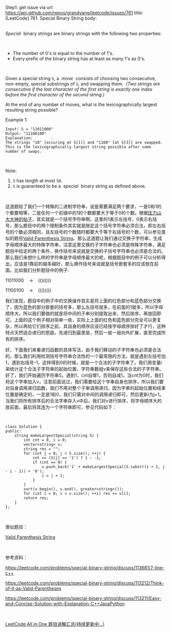 Step1: get issue via url: https://api.github.com/repos/grandyang/leetcode/issues/761 
 title:[LeetCode] 761. Special Binary String 
 body:  
  

_Special_  binary strings are binary strings with the following two properties:

 

  * The number of 0's is equal to the number of 1's.
  * Every prefix of the binary string has at least as many 1's as 0's.



 

Given a special string `S`, a  _move_  consists of choosing two consecutive, non-empty, special substrings of `S`, and swapping them.  _(Two strings are consecutive if the last character of the first string is exactly one index before the first character of the second string.)_

At the end of any number of moves, what is the lexicographically largest resulting string possible?

Example 1:
    
    
    Input: S = "11011000"
    Output: "11100100"
    Explanation:
    The strings "10" [occuring at S[1]] and "1100" [at S[3]] are swapped.
    This is the lexicographically largest string possible after some number of swaps.
    

 

Note:

  1. `S` has length at most `50`.
  2. `S` is guaranteed to be a  _special_  binary string as defined above.



 

这道题给了我们一个特殊的二进制字符串，说是需要满足两个要求，一是0和1的个数要相等，二是任何一个前缀中的1的个数都要大于等于0的个数。根据[压力山大大神的帖子](https://leetcode.com/problems/special-binary-string/discuss/113212/Think-of-it-as-Valid-Parentheses)，其实就是一个括号字符串啊。这里的1表示左括号，0表示右括号，那么题目中的两个限制条件其实就是限定这个括号字符串必须合法，即左右括号的个数必须相同，且左括号的个数随时都要大于等于右括号的个数，可以参见类似的题目[Valid Parenthesis String](http://www.cnblogs.com/grandyang/p/7617017.html)。那么这道题让我们通过交换子字符串，生成字母顺序最大的特殊字符串，注意这里交换的子字符串也必须是特殊字符串，满足题目中给定的两个条件，换作括号来说就是交换的子括号字符串也必须是合法的。那么我们来想什么样的字符串是字母顺序最大的呢，根据题目中的例子可以分析得出，应该是1靠前的越多越好，那么换作括号来说就是括号嵌套多的应该放在前面。比如我们分析题目中的例子:

11011000    ->    (()(()))

11100100    ->    ((())())

我们发现，题目中的例子中的交换操作其实是将上面的红色部分和蓝色部分交换了，因为蓝色的部分嵌套的括号多，那么左括号就多，在前面的1就多，所以字母顺序大。所以我们要做的就是将中间的子串分别提取出来，然后排序，再放回即可。上面的这个例子相对简单一些，实际上上面的红色和蓝色部分完全可以更复杂，所以再给它们排序之前，其自身的顺序应该已经按字母顺序排好了才行，这种特点天然适合递归的思路，先递归到最里层，然后一层一层向外扩展，直至完成所有的排序。

好，下面我们来看递归函数的具体写法，由于我们移动的子字符串也必须是合法的，那么我们利用检测括号字符串合法性的一个最常用的方法，就是遇到左括号加1，遇到右括号-1，这样得到0的时候，就是一个合法的子字符串了。我们用变量i来统计这个合法子字符串的起始位置，字符串数组v来保存这些合法的子字符串。好了，我们开始遍历字符串S，遇到1，cnt自增1，否则自减1。当cnt为0时，我们将这个字串加入v，注意前面说过，我们需要给这个字串自身也排序，所以我们要对自身调用递归函数，我们不用对整个子串调用递归，因为字串的起始位置和结束位置是确定的，一定是1和0，我们只需对中间的调用递归即可，然后更新i为j+1。当我们将所有排序后的合法字串存入v中后，我们对v进行排序，将字母顺序大的放前面，最后将其连为一个字符串即可，参见代码如下：

 
    
    
    class Solution {
    public:
        string makeLargestSpecial(string S) {
            int cnt = 0, i = 0;
            vector<string> v;
            string res = "";
            for (int j = 0; j < S.size(); ++j) {
                cnt += (S[j] == '1') ? 1 : -1;
                if (cnt == 0) {
                    v.push_back('1' + makeLargestSpecial(S.substr(i + 1, j - i - 1)) + '0');
                    i = j + 1;
                }
            }
            sort(v.begin(), v.end(), greater<string>());
            for (int i = 0; i < v.size(); ++i) res += v[i];
            return res;
        }
    };

 

类似题目：

[Valid Parenthesis String](http://www.cnblogs.com/grandyang/p/7617017.html)

 

参考资料：

<https://leetcode.com/problems/special-binary-string/discuss/113681/7-line-c++>

<https://leetcode.com/problems/special-binary-string/discuss/113212/Think-of-it-as-Valid-Parentheses>

<https://leetcode.com/problems/special-binary-string/discuss/113211/Easy-and-Concise-Solution-with-Explanation-C++JavaPython>

 

[LeetCode All in One 题目讲解汇总(持续更新中...)](http://www.cnblogs.com/grandyang/p/4606334.html)
